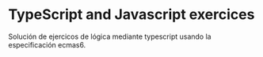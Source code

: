 # TypeScript and Javascript exercices

Solución de ejercicos de lógica mediante typescript usando la especificación ecmas6.
